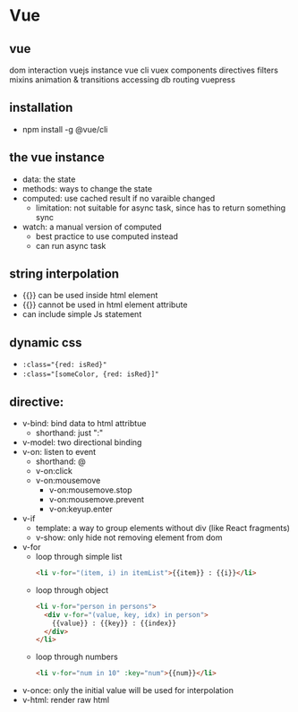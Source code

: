 # Vue

## vue
dom interaction 
vuejs instance
vue cli
vuex
components
directives
filters
mixins
animation & transitions
accessing db
routing
vuepress

## installation
- npm install -g @vue/cli

## the vue instance
- data: the state
- methods: ways to change the state
- computed: use cached result if no varaible changed
	- limitation: not suitable for async task, since has to return something sync
- watch: a manual version of computed
	- best practice to use computed instead
	- can run async task


## string interpolation
- {{}} can be used inside html element
- {{}} cannot be used in html element attribute
- can include simple Js statement

## dynamic css
- `:class="{red: isRed}"`
- `:class="[someColor, {red: isRed}]"`

## directive:
- v-bind: bind data to html attribtue
	- shorthand: just ":"
- v-model: two directional binding
- v-on: listen to event
	- shorthand: @
	- v-on:click
	- v-on:mousemove
		- v-on:mousemove.stop
		- v-on:mousemove.prevent
		- v-on:keyup.enter
- v-if
  - template: a way to group elements without div (like React fragments)
  - v-show: only hide not removing element from dom
- v-for
  - loop through simple list
    ```html
    <li v-for="(item, i) in itemList">{{item}} : {{i}}</li>
    ```
  - loop through object
    ```html
    <li v-for="person in persons">
      <div v-for="(value, key, idx) in person">
        {{value}} : {{key}} : {{index}}
      </div>
    </li>
    ```
  - loop through numbers
    ```html
    <li v-for="num in 10" :key="num">{{num}}</li>
    ```
- v-once: only the initial value will be used for interpolation
- v-html: render raw html
